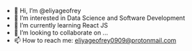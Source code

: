 - 👋 Hi, I’m @eliyageofrey
- 👀 I’m interested in Data Science and Software Development
- 🌱 I’m currently learning React JS
- 💞️ I’m looking to collaborate on ...
- 📫 How to reach me: eliyageofrey0909@protonmail.com

<!---
eliyageofrey/eliyageofrey is a ✨ special ✨ repository because its `README.md` (this file) appears on your GitHub profile.
You can click the Preview link to take a look at your changes.
--->
